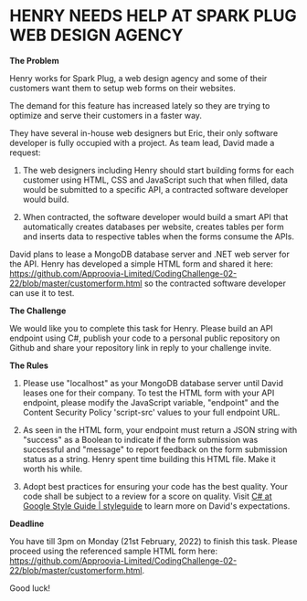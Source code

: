 # HENRY NEEDS HELP AT SPARK PLUG WEB DESIGN AGENCY

**The Problem**

Henry works for Spark Plug, a web design agency and some of their customers want them to setup web forms on their websites.

The demand for this feature has increased lately so they are trying to optimize and serve their customers in a faster way.

They have several in-house web designers but Eric, their only software developer is fully occupied with a project. As team lead, David made a request:

1. The web designers including Henry should start building forms for each customer using HTML, CSS and JavaScript such that when filled, data would be submitted to a specific API, a contracted software developer would build.

2. When contracted, the software developer would build a smart API that automatically creates databases per website, creates tables per form and inserts data to respective tables when the forms consume the APIs.

David plans to lease a MongoDB database server and .NET web server for the API. Henry has developed a simple HTML form and shared it here: https://github.com/Approovia-Limited/CodingChallenge-02-22/blob/master/customerform.html so the contracted software developer can use it to test.

**The Challenge**

We would like you to complete this task for Henry. Please build an API endpoint using C#, publish your code to a personal public repository on Github and share your repository link in reply to your challenge invite.

**The Rules**

1. Please use "localhost" as your MongoDB database server until David leases one for their company. To test the HTML form with your API endpoint, please modify the JavaScript variable, "endpoint" and the Content Security Policy 'script-src' values to your full endpoint URL.

2. As seen in the HTML form, your endpoint must return a JSON string with "success" as a Boolean to indicate if the form submission was successful and "message" to report feedback on the form submission status as a string. Henry spent time building this HTML file. Make it worth his while.

4. Adopt best practices for ensuring your code has the best quality. Your code shall be subject to a review for a score on quality. Visit [C# at Google Style Guide | styleguide](https://google.github.io/styleguide/csharp-style.html) to learn more on David's expectations.

**Deadline**

You have till 3pm on Monday (21st February, 2022) to finish this task. Please proceed using the referenced sample HTML form here: https://github.com/Approovia-Limited/CodingChallenge-02-22/blob/master/customerform.html.

Good luck!
